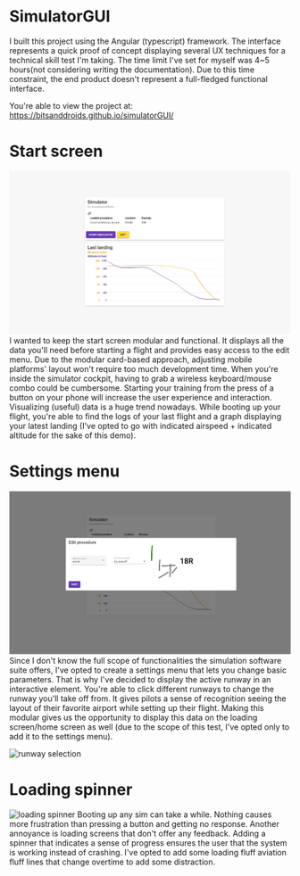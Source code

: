 # SimulatorGUI

I built this project using the Angular (typescript) framework. The interface represents a quick proof of concept displaying several UX techniques for a technical skill test I'm taking. The time limit I've set for myself was 4~5 hours(not considering writing the documentation). Due to this time constraint, the end product doesn't represent a full-fledged functional interface.

You're able to view the project at:
https://bitsanddroids.github.io/simulatorGUI/

# Start screen
![start screen](https://github.com/BitsAndDroids/simulatorGUI/blob/main/src/assets/startScreen.jpg?raw=true)
I wanted to keep the start screen modular and functional. It displays all the data you'll need before starting a flight and provides easy access to the edit menu. Due to the modular card-based approach, adjusting mobile platforms' layout won't require too much development time. When you're inside the simulator cockpit, having to grab a wireless keyboard/mouse combo could be cumbersome. Starting your training from the press of a button on your phone will increase the user experience and interaction. Visualizing (useful) data is a huge trend nowadays. While booting up your flight, you're able to find the logs of your last flight and a graph displaying your latest landing (I've opted to go with indicated airspeed + indicated altitude for the sake of this demo).  

# Settings menu
![flight settings](https://github.com/BitsAndDroids/simulatorGUI/blob/main/src/assets/editFlightSettings.jpg?raw=true)
Since I don't know the full scope of functionalities the simulation software suite offers, I've opted to create a settings menu that lets you change basic parameters. That is why I've decided to display the active runway in an interactive element. You're able to click different runways to change the runway you'll take off from. It gives pilots a sense of recognition seeing the layout of their favorite airport while setting up their flight. Making this modular gives us the opportunity to display this data on the loading screen/home screen as well (due to the scope of this test, I've opted only to add it to the settings menu).

![runway selection](https://github.com/BitsAndDroids/simulatorGUI/blob/main/src/assets/runway.gif?raw=true)

# Loading spinner
![loading spinner](https://github.com/BitsAndDroids/simulatorGUI/blob/main/src/assets/spinner.gif?raw=true)
Booting up any sim can take a while. Nothing causes more frustration than pressing a button and getting no response. Another annoyance is loading screens that don't offer any feedback. Adding a spinner that indicates a sense of progress ensures the user that the system is working instead of crashing. I've opted to add some loading fluff aviation fluff lines that change overtime to add some distraction. 
